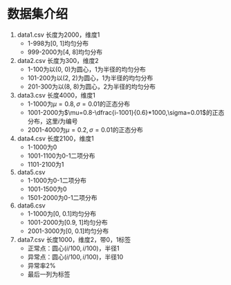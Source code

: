 # 数据集介绍

1. data1.csv 长度为2000，维度1
   * 1-998为\[0, 1\]均匀分布
   * 999-2000为\[4, 8\]均匀分布
2. data2.csv 长度为300，维度2
   * 1-100为以(0, 0)为圆心，1为半径的均匀分布
   * 101-200为以(2, 2)为圆心，1为半径的均匀分布
   * 201-300为以(8, 8)为圆心，2为半径的均匀分布
3. data3.csv 长度4000，维度1
   * 1-1000为$\mu=0.8,\sigma=0.01$的正态分布
   * 1001-2000为$\mu=0.8-\dfrac{i-1001}{0.6}*1000,\sigma=0.01$的正态分布，这里$i$为编号
   * 2001-4000为$\mu=0.2,\sigma=0.01$的正态分布
4. data4.csv 长度2100，维度1
   * 1-1000为0
   * 1001-1100为0-1二项分布
   * 1101-2100为1
5. data5.csv
   * 1-1000为0-1二项分布
   * 1001-1500为0
   * 1501-2000为0-1二项分布
6. data6.csv
   * 1-1000为\[0, 0.1\]均匀分布
   * 1001-2000为\[0.9, 1\]均匀分布
   * 2001-3000为\[0, 0.1\]均匀分布
7. data7.csv 长度1000，维度2，带0，1标签
   * 正常点：圆心$(i/100, i/100)$，半径1
   * 异常点：圆心$(i/100, i/100)$，半径10
   * 异常率2%
   * 最后一列为标签